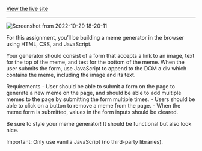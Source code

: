 <a href="https://danielzeljko.github.io/meme-generator/" target="_blank">View the live site</a>

---

![Screenshot from 2022-10-29 18-20-11](https://user-images.githubusercontent.com/115326106/198858376-2e1e4888-55af-4e72-a42e-1cf881bc7a83.png)

For this assignment, you’ll be building a meme generator in the browser using HTML, CSS, and JavaScript.

Your generator should consist of a form that accepts a link to an image, text for the top of the meme, and text for the bottom of the meme. When the user submits the form, use JavaScript to append to the DOM a div which contains the meme, including the image and its text.

Requirements
    - User should be able to submit a form on the page to generate a new meme on the page, and should be able to add multiple memes to the page by submitting the form multiple times.
    - Users should be able to click on a button to remove a meme from the page.
    - When the meme form is submitted, values in the form inputs should be cleared.

Be sure to style your meme generator! It should be functional but also look nice.

Important: Only use vanilla JavaScript (no third-party libraries).
